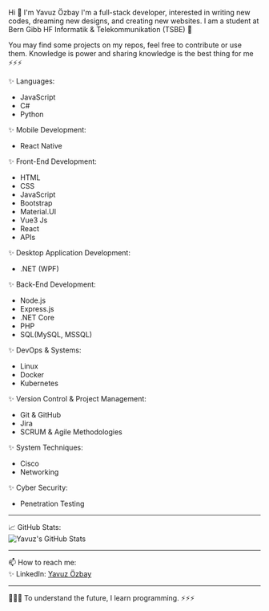 
Hi 👋
I'm Yavuz Özbay
I'm a full-stack developer, interested in writing new codes, dreaming new designs, and creating new websites.
I am a student at Bern Gibb HF Informatik & Telekommunikation (TSBE) 🌱

You may find some projects on my repos, feel free to contribute or use them. Knowledge is power and sharing knowledge is the best thing for me ⚡⚡⚡

✨ Languages:
- JavaScript
- C#
- Python

✨ Mobile Development:
- React Native

✨ Front-End Development:
- HTML
- CSS
- JavaScript
- Bootstrap
- Material.UI
- Vue3 Js
- React
- APIs

✨ Desktop Application Development:
- .NET (WPF)

✨ Back-End Development:
- Node.js
- Express.js
- .NET Core
- PHP
- SQL(MySQL, MSSQL)

✨ DevOps & Systems:
- Linux
- Docker
- Kubernetes

✨ Version Control & Project Management:
- Git & GitHub
- Jira
- SCRUM & Agile Methodologies

✨ System Techniques:
- Cisco
- Networking

✨ Cyber Security:
- Penetration Testing

---------------------------------------------------------------------------------------------------------------  

📈 GitHub Stats:  
![Yavuz's GitHub Stats](https://github-readme-stats.vercel.app/api?username=yavuzoz&show_icons=true&theme=radical)  

---------------------------------------------------------------------------------------------------------------  

📫 How to reach me:  
✨ LinkedIn: [Yavuz Özbay](https://www.linkedin.com/in/yavuz-özbay-01739b1b1)  

---------------------------------------------------------------------------------------------------------------  

🌱🌱🌱 To understand the future, I learn programming. ⚡⚡⚡  

